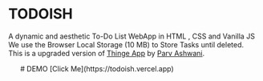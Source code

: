 # TODOISH
A dynamic and aesthetic To-Do List WebApp in HTML , CSS and Vanilla JS<br>
We use the Browser Local Storage (10 MB) to Store Tasks until deleted.<br>
This is a upgraded version of [Thinge App](https://thinge.tk) by [Parv Ashwani](https://www.instagram.com/parv_codes/).
<ul>
# DEMO [Click Me](https://todoish.vercel.app)
